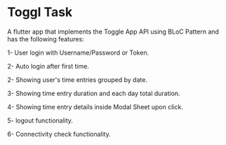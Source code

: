 # Toggl Task

A flutter app that implements the Toggle App API using BLoC Pattern and has the following features:

1- User login with Username/Password or Token.

2- Auto login after first time.

2- Showing user's time entries grouped by date.

3- Showing time entry duration and each day total duration.

4- Showing time entry details inside Modal Sheet upon click.

5- logout functionality.

6- Connectivity check functionality.
